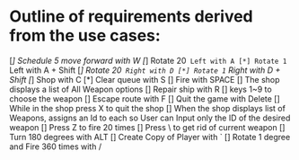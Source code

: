 # Outline of requirements derived from the use cases:
[*] Schedule 5 move forward with W
[*] Rotate 20` Left with A
[*] Rotate 1` Left with A + Shift
[*] Rotate 20` Right with D
[*] Rotate 1` Right with D + Shift
[*] Shop with C
[*] Clear queue with S
[] Fire with SPACE
[] The shop displays a list of All Weapon options
[] Repair ship with R
[] keys 1~9 to choose the weapon
[] Escape route with F
[] Quit the game with Delete
[] While in the shop press X to quit the shop
[] When the shop displays list of Weapons, assigns an Id to each so User can Input only the ID of the desired weapon
[] Press Z to fire 20 times
[] Press \ to get rid of current weapon
[] Turn 180 degrees with ALT
[] Create Copy of Player with `
[] Rotate 1 degree and Fire 360 times with /
